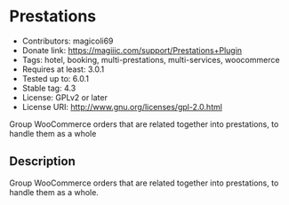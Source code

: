 # Prestations
* Contributors: magicoli69
* Donate link: https://magiiic.com/support/Prestations+Plugin
* Tags: hotel, booking, multi-prestations, multi-services, woocommerce
* Requires at least: 3.0.1
* Tested up to: 6.0.1
* Stable tag: 4.3
* License: GPLv2 or later
* License URI: http://www.gnu.org/licenses/gpl-2.0.html

Group WooCommerce orders that are related together into prestations, to handle them as a whole

## Description

Group WooCommerce orders that are related together into prestations, to handle them as a whole.

